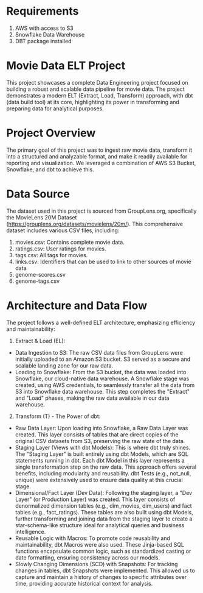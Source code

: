 # Requirements
1. AWS with access to S3
2. Snowflake Data Warehouse 
3. DBT package installed

# Movie Data ELT Project
This project showcases a complete Data Engineering project focused on building a robust and scalable data pipeline for movie data. The project demonstrates a modern ELT (Extract, Load, Transform) approach, with dbt (data build tool) at its core, highlighting its power in transforming and preparing data for analytical purposes.

# Project Overview
The primary goal of this project was to ingest raw movie data, transform it into a structured and analyzable format, and make it readily available for reporting and visualization. We leveraged a combination of AWS S3 Bucket, Snowflake, and dbt to achieve this.

# Data Source
The dataset used in this project is sourced from GroupLens.org, specifically the MovieLens 20M Dataset (https://grouplens.org/datasets/movielens/20m/). This comprehensive dataset includes various CSV files, including:
1. movies.csv: Contains complete movie data.
2. ratings.csv: User ratings for movies.
3. tags.csv: All tags for movies.
4. links.csv: Identifiers that can be used to link to other sources of movie data
5. genome-scores.csv
6. genome-tags.csv

# Architecture and Data Flow
The project follows a well-defined ELT architecture, emphasizing efficiency and maintainability:
1. Extract & Load (EL):
- Data Ingestion to S3: The raw CSV data files from GroupLens were initially uploaded to an Amazon S3 bucket. S3 served as a secure and scalable landing zone for our raw data.
- Loading to Snowflake: From the S3 bucket, the data was loaded into Snowflake, our cloud-native data warehouse. A Snowflake stage was created, using AWS credentials, to seamlessly transfer all the data from S3 into Snowflake data warehouse. This step completes the "Extract" and "Load" phases, making the raw data available in our data warehouse.
2. Transform (T) - The Power of dbt:
- Raw Data Layer: Upon loading into Snowflake, a Raw Data Layer was created. This layer consists of tables that are direct copies of the original CSV datasets from S3, preserving the raw state of the data.
- Staging Layer (Views with dbt Models): This is where dbt truly shines. The "Staging Layer" is built entirely using dbt Models, which are SQL statements running in dbt. Each dbt Model in this layer represents a single transformation step on the raw data. This approach offers several benefits, including modularity and reusability. dbt Tests (e.g., not_null, unique) were extensively used to ensure data quality at this crucial stage.
- Dimensional/Fact Layer (Dev Data): Following the staging layer, a "Dev Layer" (or Production Layer) was created. This layer consists of denormalized dimension tables (e.g., dim_movies, dim_users) and fact tables (e.g., fact_ratings). These tables are also built using dbt Models, further transforming and joining data from the staging layer to create a star-schema-like structure ideal for analytical queries and business intelligence.
- Reusable Logic with Macros: To promote code reusability and maintainability, dbt Macros were also used. These Jinja-based SQL functions encapsulate common logic, such as standardized casting or date formatting, ensuring consistency across our models.
- Slowly Changing Dimensions (SCD) with Snapshots: For tracking changes in tables, dbt Snapshots were implemented. This allowed us to capture and maintain a history of changes to specific attributes over time, providing accurate historical context for analysis.
